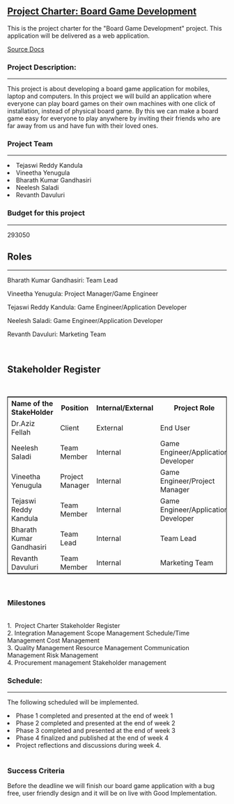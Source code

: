 <!DOCTYPE html>
<html lang="en">
<head>
  <meta charset="utf-8">
  <link rel="stylesheet" href="https://stackpath.bootstrapcdn.com/bootstrap/4.3.1/css/bootstrap.min.css">
  <link rel="stylesheet" href="https://stackpath.bootstrapcdn.com/bootstrap/4.3.1/js/bootstrap.min.js">
  <link rel="stylesheet" href="https://stackpath.bootstrapcdn.com/bootstrap/4.3.1/js/bootstrap.bundle.min.js">
</head>
<body>
<div class="container">
<nav class="navbar navbar-expand-lg navbar-light fixed-top py-3" id="mainNav">
        <a class="navbar-brand js-scroll-trigger" href="#"> 
		<h1>
            Project Charter: Board Game Development
			</h1>
</a>
        
</nav>
</div>
<p>This is the project charter for the "Board Game Development" project. This application will be delivered as a web application.</p>
        <a href="https://github.com/vineetha1996/BoardGameDevelopment">Source Docs</a>
<div class="container">
<h3>Project Description:</h3><hr />
<p>This project is about developing a board game application for mobiles, laptop and computers. In this project we will build an application where everyone can play board games on their own machines with one click of installation, instead of physical board game. By this we can make a board game easy for everyone to play anywhere by inviting their friends who are far away from us and have fun with their loved ones.</p>
<h3>Project Team</h3><hr />
 <li>Tejaswi Reddy Kandula</li>
 <li>Vineetha Yenugula</li>
 <li>Bharath Kumar Gandhasiri</li>
 <li>Neelesh Saladi</li>
 <li>Revanth Davuluri</li>

 <h3>Budget for this project</h3><hr/>
<p>293050</p>
<h2> Roles</h2><hr/>
<p>Bharath Kumar Gandhasiri: Team Lead</p>

<p>Vineetha Yenugula: Project Manager/Game Engineer</p>

<p>Tejaswi Reddy Kandula: Game Engineer/Application Developer</p>

<p>Neelesh Saladi: Game Engineer/Application Developer</p>

<p>Revanth Davuluri: Marketing Team</p>
<br>
<h2>Stakeholder Register</h2><br>
<table style="width:100%;border: 1px solid black;">
  <tr>
    <th>Name of the StakeHolder</th>
    <th>Position</th> 
    <th>Internal/External</th>
	   <th>Project Role</th>
	  <th>Contact Information</th>
  </tr>
  <tr>
    <td>Dr.Aziz Fellah</td>
    <td>Client</td>
	 <td>External</td> 
	 <td>End User</td>
	  <td>AFELLAH@nwmissouri.edu</td> 
  </tr>
  <tr>
    <td>Neelesh Saladi</td>
    <td>Team Member</td>  
	 <td>Internal</td> 
	 <td>Game Engineer/Application Developer</td>
	  <td>S538300@nwmissouri.edu</td> 
  </tr>
  <tr>
    <td>Vineetha Yenugula</td>
    <td>Project Manager</td> 
	 <td>Internal</td> 
	 <td>Game Engineer/Project Manager</td>
	  <td>S538312@nwmissouri.edu</td> 
  </tr>
  <tr>
    <td>Tejaswi Reddy Kandula</td>
    <td>Team Member</td> 
	 <td>Internal</td> 
	 <td>Game Engineer/Application Developer</td>
	  <td>S538309@nwmissouri.edu</td> 
  </tr>
<tr>
    <td>Bharath Kumar Gandhasiri</td>
    <td>Team Lead</td> 
	 <td> Internal</td> 
	 <td>Team Lead</td>
	  <td>S538366@nwmissouri.edu</td> 
  </tr>
  <tr>
    <td>Revanth Davuluri</td>
    <td>Team Member</td> 
	 <td>Internal</td> 
	 <td>Marketing Team</td>
	  <td>S534917@nwmissouri.edu</td> 
  </tr>
</table>
<br> 
<h3>Milestones</h3><hr />
<br>
1. 
Project Charter
Stakeholder Register
<br>
2.
Integration Management
Scope Management
Schedule/Time Management
Cost Management
<br>
3.
Quality Management
Resource Management
Communication Management
Risk Management
<br>
4.
Procurement management
Stakeholder management
<br>
 <h3>Schedule:</h3>
 <hr />
 <p>The following scheduled will be implemented.</p>
<li>Phase 1 completed and presented at the end of week 1</li>
<li>Phase 2 completed and presented at the end of week 2</li>
<li>Phase 3 completed and presented at the end of week 3</li>
<li>Phase 4 finalized and published at the end of week 4</li>
<li>Project reflections and discussions during week 4.</li>
<br>
<h3>Success Criteria</h3>
<hr />
<p>Before the deadline we will finish our board game application with a bug free, user friendly design and it will be on live with Good Implementation.</p> 
 </body>
</html>


